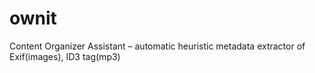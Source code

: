 ownit
=====

Content Organizer Assistant – automatic heuristic metadata extractor of Exif(images), ID3 tag(mp3)
